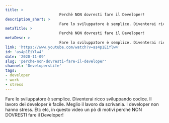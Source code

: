 ```yaml
---
title: > 
                        Perchè NON dovresti fare il Developer!
description_short: > 
                        Fare lo sviluppatore è semplice. Diventerai ricco sviluppando codice. Il lavoro dei developer è facile. Meglio il lavoro da scrivania.
metaTitle: > 
                        Perchè NON dovresti fare il Developer!
metaDesc: > 
                        Fare lo sviluppatore è semplice. Diventerai ricco sviluppando codice. Il lavoro dei developer è facile. Meglio il lavoro da scrivania.
link: 'https://www.youtube.com/watch?v=as4p1EiYlw4'
id: 'as4p1EiYlw4'
date: '2020-11-09'
slug: 'perche-non-dovresti-fare-il-developer'
channel: 'DevelopersLife'
tags: 
- developer
- work
- stress
---
```

Fare lo sviluppatore è semplice. Diventerai ricco sviluppando codice. Il lavoro dei developer è facile. Meglio il lavoro da scrivania. I developer non hanno stress. Etc etc, in questo video un pò di motivi perchè NON DOVRESTI fare il Developer!